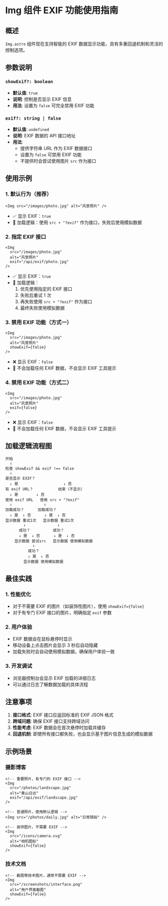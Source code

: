 # Img 组件 EXIF 功能使用指南

## 概述

`Img.astro` 组件现在支持智能的 EXIF 数据显示功能，具有多重回退机制和灵活的控制选项。

## 参数说明

### `showExif?: boolean`
- **默认值**: `true`
- **说明**: 控制是否显示 EXIF 信息
- **用法**: 设置为 `false` 可完全禁用 EXIF 功能

### `exif?: string | false`
- **默认值**: `undefined`
- **说明**: EXIF 数据的 API 接口地址
- **用法**: 
  - 提供字符串 URL 作为 EXIF 数据接口
  - 设置为 `false` 可禁用 EXIF 功能
  - 不提供时会尝试使用图片 `src` 作为接口

## 使用示例

### 1. 默认行为（推荐）
```astro
<Img src="/images/photo.jpg" alt="风景照片" />
```
- ✅ 显示 EXIF：`true`
- 🔄 加载逻辑：使用 `src + "?exif"` 作为接口，失败后使用模拟数据

### 2. 指定 EXIF 接口
```astro
<Img 
  src="/images/photo.jpg" 
  alt="风景照片"
  exif="/api/exif/photo.jpg"
/>
```
- ✅ 显示 EXIF：`true`
- 🔄 加载逻辑：
  1. 优先使用指定的 EXIF 接口
  2. 失败后重试 1 次
  3. 再失败使用 `src + "?exif"` 作为接口
  4. 最终失败使用模拟数据

### 3. 禁用 EXIF 功能（方式一）
```astro
<Img 
  src="/images/photo.jpg" 
  alt="风景照片"
  showExif={false}
/>
```
- ❌ 显示 EXIF：`false`
- 🚫 不会加载任何 EXIF 数据，不会显示 EXIF 工具提示

### 4. 禁用 EXIF 功能（方式二）
```astro
<Img 
  src="/images/photo.jpg" 
  alt="风景照片"
  exif={false}
/>
```
- ❌ 显示 EXIF：`false`
- 🚫 不会加载任何 EXIF 数据，不会显示 EXIF 工具提示

## 加载逻辑流程图

```
开始
  ↓
检查 showExif && exif !== false
  ↓
是否显示 EXIF？
  ↓ 是                    ↓ 否
有 exif URL？           结束（不显示）
  ↓ 是        ↓ 否
使用 exif URL   使用 src + "?exif"
  ↓              ↓
加载成功？      加载成功？
  ↓ 是  ↓ 否      ↓ 是  ↓ 否
显示数据 重试1次   显示数据 重试1次
        ↓              ↓
      成功？          成功？
      ↓ 是  ↓ 否      ↓ 是  ↓ 否
    显示数据 尝试src   显示数据 使用模拟数据
            ↓
          成功？
          ↓ 是  ↓ 否
        显示数据 使用模拟数据
```

## 最佳实践

### 1. 性能优化
- 对于不需要 EXIF 的图片（如装饰性图片），使用 `showExif={false}`
- 对于有专门 EXIF 接口的图片，明确指定 `exif` 参数

### 2. 用户体验
- EXIF 数据会在鼠标悬停时显示
- 移动设备上点击图片会显示 3 秒后自动隐藏
- 加载失败时会自动使用模拟数据，确保用户体验一致

### 3. 开发调试
- 浏览器控制台会显示 EXIF 加载的详细日志
- 可以通过日志了解数据加载的具体流程

## 注意事项

1. **接口格式**: EXIF 接口应返回标准的 EXIF JSON 格式
2. **跨域问题**: 确保 EXIF 接口支持跨域访问
3. **性能考虑**: EXIF 数据会在首次悬停时加载并缓存
4. **回退机制**: 即使所有接口都失败，也会显示基于图片信息生成的模拟数据

## 示例场景

### 摄影博客
```astro
<!-- 重要照片，有专门的 EXIF 接口 -->
<Img 
  src="/photos/landscape.jpg" 
  alt="黄山日出"
  exif="/api/exif/landscape.jpg"
/>

<!-- 普通照片，使用默认逻辑 -->
<Img src="/photos/daily.jpg" alt="日常随拍" />

<!-- 装饰图片，不需要 EXIF -->
<Img 
  src="/icons/camera.svg" 
  alt="相机图标"
  showExif={false}
/>
```

### 技术文档
```astro
<!-- 截图等技术图片，通常不需要 EXIF -->
<Img 
  src="/screenshots/interface.png" 
  alt="用户界面截图"
  showExif={false}
/>
``` 